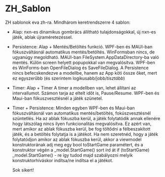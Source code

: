 # ZH_Sablon

ZH sablonok eva zh-ra.
Mindhárom keretrendszerre 4 sablon:
- Alap: nxn-es dinamikus gombrács állítható tulajdonságokkal,
        új nxn-es játék, ablak újraméretezéssel.
- Persistence: Alap + Mentés/Betöltés funkció.
               WPF-ben és MAUI-ban fókuszváltásnál automatikus mentés/betöltés. WinFormsban nincs, de ugyanúgy megoldható.
               MAUI-ban FileSystem.AppDataDirectory-ba való mentés. Külön screen helyett popupokkal van megvalósítva.
               WPF-ben és WinForms-ban OpenFileDialog és SaveFileDialog.
               A Persistence nincs befecskendezve a modellbe, hanem az App köti össze őket, mert ez egyszerűbb (és szerintem logikusabb/jobb/*tisztább*)
- Timer: Alap + Timer
         A timer a modellben van, lehet állítani az intervallumot.
         Számon tarja az eltelt időt is,
         Pause/Resume.
         WPF-ben és Maui-ban fókuszvesztésnél a játék szünetel.
- Timer + Persistence: Minden egyben
                       WPF-ben és Maui-ban fókuszváltásnál van automatikus mentés/betöltés, fokúszvesztésnél szüntetlés.
                       Ha az ablak fókuszba kerül, a játék folytatódik annak ellenére hogy látszólag nincs ilyen funkcionalitás megvalósítva.
                           Ez azért van, mert amikor az ablak fókuszba kerül, be fog töltődni a félbeszakított játék, és a betöltés folytatja is a játékot.
                           Ha nem szeretnéd, hogy a játék folytatódjon amikor az ablak fókuszba kerül, akkor a viewmodel konstruktorának adj meg egy bool toStartGame
                           paramétert, és a konstruktor végén a _model.StartGame() sort írd át if (toStartGame) _model.StartGame() - re így tudod majd szabályozni melyik
                           konstruktorhíváskor indítsa/ne indítsa el a játékot.

  Sok sikert!
